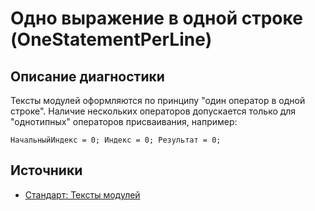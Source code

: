 # Одно выражение в одной строке (OneStatementPerLine)

<!-- Блоки выше заполняются автоматически, не трогать -->
## Описание диагностики

Тексты модулей оформляются по принципу "один оператор в одной строке". Наличие нескольких операторов допускается только для "однотипных" операторов присваивания, например:

`НачальныйИндекс = 0; Индекс = 0; Результат = 0;`

## Источники

* [Стандарт: Тексты модулей](https://its.1c.ru/db/v8std#content:456:hdoc)
